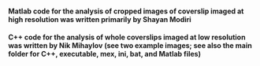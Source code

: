 #### Matlab code for the analysis of cropped images of coverslip imaged at high resolution was written primarily by Shayan Modiri

#### C++ code for the analysis of whole coverslips imaged at low resolution was written by Nik Mihaylov (see two example images; see also the main folder for C++, executable, mex, ini, bat, and Matlab files)
